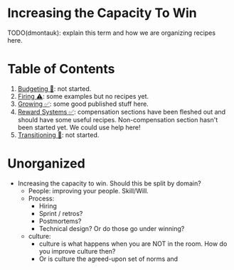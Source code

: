 # Increasing the Capacity To Win
TODO(dmontauk): explain this term and how we are organizing recipes here.

# Table of Contents
1. [Budgeting 🚫](budgeting/): not started.
1. [Firing ⚠](firing/): some examples but no recipes yet.
1. [Growing ✅](growing/): some good published stuff here.
1. [Reward Systems ✅](reward_systems/): compensation sections have been fleshed out and should have some useful recipes. Non-compensation section hasn't been started yet. We could use help here!
1. [Transitioning 🚫](transitioning/): not started.

# Unorganized
* Increasing the capacity to win. Should this be split by domain?
    * People: improving your people.
        Skill/Will.
    * Process: 
        * Hiring
        * Sprint / retros?
        * Postmortems?
        * Technical design? Or do those go under winning?
    * culture: 
        * culture is what happens when you are NOT in the room. How do you improve culture then?
        * Or is culture the agreed-upon set of norms and 
